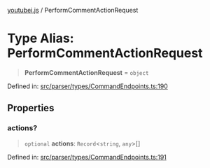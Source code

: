 [youtubei.js](../README.md) / PerformCommentActionRequest

# Type Alias: PerformCommentActionRequest

> **PerformCommentActionRequest** = `object`

Defined in: [src/parser/types/CommandEndpoints.ts:190](https://github.com/LuanRT/YouTube.js/blob/0733f60b57877f6b8b87dfd5cc6195b5085f5c09/src/parser/types/CommandEndpoints.ts#L190)

## Properties

### actions?

> `optional` **actions**: `Record`\<`string`, `any`\>[]

Defined in: [src/parser/types/CommandEndpoints.ts:191](https://github.com/LuanRT/YouTube.js/blob/0733f60b57877f6b8b87dfd5cc6195b5085f5c09/src/parser/types/CommandEndpoints.ts#L191)
